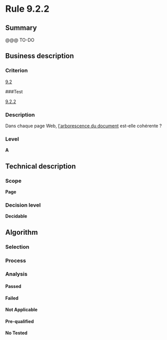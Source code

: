 # Rule 9.2.2

## Summary

@@@ TO-DO

## Business description

### Criterion

[9.2](http://references.modernisation.gouv.fr/referentiel-technique-0#crit-9-2)

###Test

[9.2.2](http://references.modernisation.gouv.fr/referentiel-technique-0#test-9-2-2)

### Description

Dans chaque page Web, <a href="http://references.modernisation.gouv.fr/referentiel-technique-0#mArboDoc">l'arborescence du document</a> est-elle coh&eacute;rente ?

### Level

**A**

## Technical description

### Scope

**Page**

### Decision level

**Decidable**

## Algorithm

### Selection

### Process

### Analysis

#### Passed

#### Failed

#### Not Applicable

#### Pre-qualified

#### No Tested 






